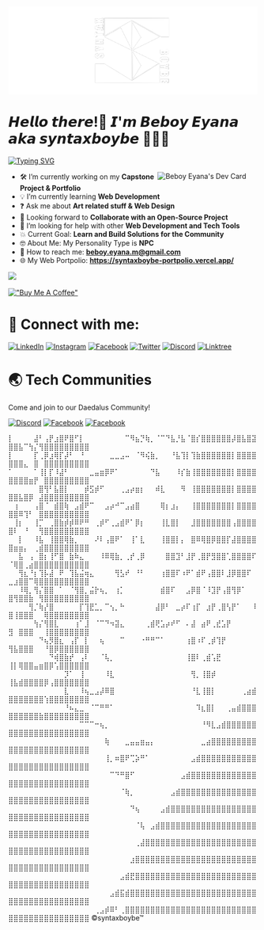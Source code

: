 <img alt="banner" align="center" width="100%" height="1%" src="./image/banner.png"/>

<h1>𝙃𝙚𝙡𝙡𝙤 𝙩𝙝𝙚𝙧𝙚!👋 𝙄'𝙢 𝘽𝙚𝙗𝙤𝙮 𝙀𝙮𝙖𝙣𝙖 𝙖𝙠𝙖 𝙨𝙮𝙣𝙩𝙖𝙭𝙗𝙤𝙮𝙗𝙚 👨🏻‍💻</h1>

[![Typing SVG](https://readme-typing-svg.demolab.com?font=Fira+Code&weight=600&pause=700&color=15f4ee&vCenter=true&width=685&height=20&lines=I'm+a+Information+Technology+Student;Aspiring+Developer+from+the+Philippines.;~+Cogito,+ergu+sum)](https://git.io/typing-svg)

<a href="https://app.daily.dev/syntax_boybe"><img align="right" src="https://api.daily.dev/devcards/e091829a9dfd42a19fe5adae100780ed.png?r=qo1" width="40%" alt="Beboy Eyana's Dev Card"/></a>

-   🛠️ I’m currently working on my **Capstone Project & Portfolio**
-   💡 I’m currently learning **Web Development**
-   ❓ Ask me about **Art related stuff & Web Design**
-   🤝 Looking forward to **Collaborate with an Open-Source Project**
-   🧐 I’m looking for help with other **Web Development and Tech Tools**
-   💥 Current Goal: **Learn and Build Solutions for the Community**
-   🤓 About Me: My Personality Type is **NPC**
-   📧 How to reach me: **beboy.eyana.m@gmail.com**
-   🌐 My Web Portpolio: **https://syntaxboybe-portpolio.vercel.app/**

![](https://komarev.com/ghpvc/?username=syntaxboybe&label=Profile%20views&color=0e75b6&style=flat)

[!["Buy Me A Coffee"](https://www.buymeacoffee.com/assets/img/custom_images/orange_img.png)](https://www.buymeacoffee.com/syntaxboybe)

# 🔗 Connect with me:

[![LinkedIn](https://img.shields.io/badge/beboyeyana-0077B5?&logo=linkedin&logoColor=white)](https://www.linkedin.com/in/syntaxboybe)
[![Instagram](https://img.shields.io/badge/syntaxboybe-E4405F?&logo=instagram&logoColor=white)](https://www.instagram.com/syntaxboybe)
[![Facebook](https://img.shields.io/badge/syntaxboybe-2374E1?logo=facebook&logoColor=white)](https://www.facebook.com/syntaxboybe)
[![Twitter](https://img.shields.io/badge/syntaxboybe-1DA1F2?&logo=twitter&logoColor=white)](https://twitter.com/syntaxboybe)
[![Discord](https://img.shields.io/badge/syntaxboybe-%237289DA.svg?logo=discord&logoColor=white)](https://discordapp.com/users/831106489141428275)
[![Linktree](https://img.shields.io/badge/syntaxboybe-0077B5?&logo=linktree&logoColor=white)](https://www.linktr.ee/syntaxboybe)
# 🌏 Tech Communities

Come and join to our Daedalus Community!

[![Discord](https://img.shields.io/badge/Daedalus-%237289DA.svg?logo=discord&logoColor=white)](https://discord.gg/daedalusdev) 
[![Facebook](https://img.shields.io/badge/daedaluscommunity-2374E1?logo=facebook&logoColor=white)](https://web.facebook.com/groups/241206032249171)
[![Facebook](https://img.shields.io/badge/daedalus-2374E1?logo=facebook&logoColor=white)](https://web.facebook.com/profile.php?id=61551474381616)




⡇⠀⠀⠀⠀⣼⠃⢠⡟⣰⣿⠟⣿⠋⡇⠀⠀⠀⠀⠀⠀⠀⠀⠉⠻⣦⡙⢷⡀⠈⠉⠙⣧⡘⣧⠈⣿⡎⣿⣿⣿⣿⣿⣿⡼⣿⣧⣿⣽⣿⣿⣧⠉⢳⡌⢻⣿⣿⣿⣿⣿⣿⣿⣿⣿
⡇⠀⠀⠀⠀⡏⢀⡿⣰⢿⡏⡼⠃⠀⠘⠀⠀⠀⠀⠀⣀⣀⣠⠤⠀⠈⠻⢮⣷⡀⠀⠀⠘⣧⢹⡇⢹⣷⣿⣿⣿⣿⣿⣿⡇⣿⣿⣿⣿⣿⣿⣿⣄⠀⣿⠀⣿⣿⣿⣿⣿⣿⣿⣿⣿
⠁⠀⠀⠀⠀⠁⢸⡇⡏⠸⣼⠃⠀⠀⠀⠀⣀⣤⣶⡿⠟⠁⠀⠀⠀⠀⠀⠀⠙⣧⠀⠀⠀⠸⡎⣷⢸⣿⣿⣿⣿⣿⣿⣿⡇⣿⣿⣿⣿⣿⣿⣿⣿⣶⡟⠀⣿⣿⣿⣿⣿⣿⣿⣿⣿
⠀⠀⠀⠀⠀⠀⣿⢻⠃⣧⣿⡇⠀⠀⠀⡾⣫⡾⠋⠀⠀⠀⢀⣠⡴⣶⡆⠀⠀⠾⣇⠀⠀⠀⠻⠀⢸⣿⣿⣿⣿⣿⣿⣿⡇⣿⣿⣿⣿⣿⣿⣧⣿⡿⠀⣼⣿⣿⣿⣿⣿⣿⣿⣿⣿
⠀⢰⠀⠀⠀⢠⣿⠈⠀⣾⣿⢷⠀⣠⣾⠟⠉⠀⠀⣠⡴⠚⠉⣠⣴⣿⠀⠀⠀⠀⢿⡆⣰⡄⠀⠀⢸⣿⣿⣿⣿⣿⣿⣿⡇⣿⣿⣿⣿⣿⣿⠿⢹⠃⠀⣿⣿⣿⣿⣿⣿⣿⣿⣿⣿
⠀⢸⡆⠀⠀⢸⡉⠀⢀⣿⣷⡾⡾⠿⠟⠛⠀⢀⡾⠋⢀⣠⣾⠟⠁⡿⡆⠀⠀⠀⢸⣇⣿⡇⠀⠀⣸⣿⣿⣿⣿⣿⣿⣿⢠⣿⣿⣿⣿⣿⠇⠀⠘⠀⠀⢻⣿⣿⣿⣿⣿⣿⣿⣿⣿
⠀⠀⡇⠀⠀⠸⣧⠀⢸⣿⣿⢿⣷⡀⠀⠀⠀⠜⠇⢠⣿⠟⠁⠀⢸⠁⣇⠀⠀⠀⢸⣿⣿⡇⡄⠀⣿⠿⢿⣿⡿⣿⣿⡏⣼⣿⣿⣿⣿⣿⣶⣶⡄⠀⢀⣾⣿⣿⣿⣿⣿⣿⣿⣿⣿
⠀⠀⣧⠀⢠⠀⣿⡆⢸⠋⣿⠀⣷⠷⣄⠀⠀⠀⠸⠿⢿⣷⡀⢀⡞⢀⡿⠀⠀⠀⠀⣿⣿⣹⠃⣸⡟⢀⣿⡟⣻⣿⣿⢁⣿⣿⣿⣿⠏⠈⢿⣿⢀⣴⣿⣿⣿⣿⣿⣿⣿⣿⣿⣿⣿ 
⠀⠀⢻⣆⠘⡆⢹⡧⣼⠀⠟⠀⢹⣧⣬⢶⣄⠀⠀⠀⠀⢻⣣⠞⠀⠘⠃⠀⠀⠀⢰⣿⣿⠏⠰⠟⠁⣾⠟⢠⣿⣿⠇⣸⡿⣿⣿⠏⠀⣀⣰⣿⣿⠉⢿⣿⣿⣿⣿⣿⣿⣿⣿⣿⣿ 
⠀⠀⠸⢿⡀⢻⡌⣿⣿⠀⠁⠀⠈⢻⣿⡀⣬⡗⢦⡀⠀⢰⡁⠀⠀⠀⠀⠀⠀⠀⣾⣿⠏⠀⠀⣠⡿⣿⠈⠸⣹⡟⢠⣿⢻⡿⠁⠀⠀⣿⢻⣿⣿⣷⠀⢻⣿⣿⣿⣿⣿⣿⣿⣿⣿
⠀⠀⠀⠀⢻⡈⢷⡜⣿⠀⠀⠀⠀⠀⡏⢹⣟⣁⡀⠉⢢⡀⠓⠀⠀⠀⠀⠀⠀⣼⡿⠃⠀⣀⡴⠏⢰⡏⠀⣰⡟⢀⣿⢣⡟⠁⠀⠀⠸⣿⢸⣿⣿⣿⠀⠀⢿⣿⣿⣿⣿⣿⣿⣿⣿
⠀⠀⠀⠀⠀⢳⡌⢻⣿⣇⠀⠀⠀⢰⠁⣸⠀⠈⠉⠙⠲⣽⣄⠀⠀⠀⠀⢀⣾⢟⣡⡴⠞⠋⠀⠄⣼⠀⣴⠟⢀⣞⣡⡟⠀⠀⠀⠀⠀⣻⠀⣿⣿⣿⠀⠀⢸⣿⣿⣿⣿⣿⣿⣿⣿ 
⠀⠀⠀⠀⠀⠀⠙⢦⡻⣿⣆⠀⢠⡏⠀⡇⠀⠀⢦⠀⠀⠀⠉⠀⠀⠀⠐⠛⠛⠉⠁⠀⠀⠀⠀⢰⣿⠰⠏⢀⡾⢹⡟⠀⠀⠀⠀⠀⠀⢻⣧⣿⣿⣿⠀⠀⠘⣿⡿⣿⣿⣿⣿⣿⣿ 
⠀⠀⠀⠀⠀⠀⠀⠀⠙⢾⣿⣷⡞⠀⢠⠇⠀⠀⠈⢧⡀⠀⠀⠀⠀⠀⠀⠀⠀⠀⠀⠀⠀⠀⠀⢸⣿⠇⢀⣾⢡⣟⠀⠀⠀⠀⠀⠀⠀⢸⡇⢿⣿⣿⣤⣶⣿⡿⢡⣿⣿⣿⣿⣿⣿ 
⠀⠀⠀⠀⠀⠀⠀⠀⠀⠀⠀⡹⠁⠀⢸⠀⠀⠀⠀⠸⣇⠀⠀⠀⠀⠀⠀⠀⠀⠀⠀⠀⠀⠀⠀⠀⢻⡀⢸⣿⡾⠀⠀⠀⠀⠀⠀⠀⠀⢸⣧⣾⣿⣿⣿⣿⡿⢠⣿⣿⣿⣿⣿⣿⣿ 
⠀⠀⠀⠀⠀⠀⠀⠀⠀⠀⠀⣇⠀⠀⠸⢦⣀⣠⡼⠿⣿⠀⠀⠀⠀⠀⠀⠀⠀⠀⠀⠀⠀⠀⠀⠀⠘⣇⢸⣿⡇⠀⠀⠀⠀⠀⢀⣴⣾⣿⣿⣿⣿⣿⣿⣿⢱⣿⣿⣿⣿⣿⣿⣿⣿ 
⠀⠀⠀⠀⠀⠀⠀⠀⠀⠀⠀⠘⠦⣄⣀⠀⠈⠉⠛⠛⠁⠀⠀⠀⠀⠀⠀⠀⠀⠀⠀⠀⠀⠀⠀⠀⠀⠹⣆⣿⡇⠀⠀⢀⣤⣾⣿⣿⣿⣿⣿⣿⣿⣿⣿⣷⣿⣿⣿⣿⣿⣿⣿⣿⣿ 
⠀⠀⠀⠀⠀⠀⠀⠀⠀⠀⠀⠀⠀⠀⠉⠉⠉⠒⢦⡀⠀⠀⠀⠀⠀⠀⠀⠀⠀⠀⠀⠀⠀⠀⠀⠀⠀⠀⠘⠻⣇⣠⣾⣿⣿⣿⣿⣿⣿⣿⣿⣿⣿⣿⣿⣿⣿⣿⣿⣿⣿⣿⣿⣿⣿ 
⠀⠀⠀⠀⠀⠀⠀⠀⠀⠀⠀⠀⠀⠀⠀⠀⠀⠀⠀⢷⠀⠀⠀⣀⣤⣤⣶⣤⡄⠀⠀⠀⠀⠀⠀⠀⠀⠀⣀⣴⣿⣿⣿⣿⣿⣿⣿⣿⣿⣿⣿⣿⣿⣿⣿⣿⣿⣿⣿⣿⣿⣿⣿⣿⣿
⠀⠀⠀⠀⠀⠀⠀⠀⠀⠀⠀⠀⠀⠀⠀⠀⠀⠀⠀⢸⡀⠶⣿⠟⢉⡵⠛⠁⠀⠀⠀⠀⠀⠀⠀⠀⣠⣾⣿⣿⣿⣿⣿⣿⣿⣿⣿⣿⣿⣿⣿⣿⣿⣿⣿⣿⣿⣿⣿⣿⣿⣿⣿⣿⣿
⠀⠀⠀⠀⠀⠀⠀⠀⠀⠀⠀⠀⠀⠀⠀⠀⠀⠀⠀⠀⠉⠙⠛⣿⠋⠀⠀⠀⠀⠀⠀⠀⠀⠀⣠⣾⣿⣿⣿⣿⣿⣿⣿⣿⣿⣿⣿⣿⣿⣿⣿⣿⣿⣿⣿⣿⣿⣿⣿⣿⣿⣿⣿⣿⣿
⠀⠀⠀⠀⠀⠀⠀⠀⠀⠀⠀⠀⠀⠀⠀⠀⠀⠀⠀⠀⠀⠀⠈⢷⡀⠀⠀⠀⠀⠀⠀⠀⣠⣾⣿⣿⣿⣿⣿⣿⣿⣿⣿⣿⣿⣿⣿⣿⣿⣿⣿⣿⣿⣿⣿⣿⣿⣿⣿⣿⣿⣿⣿⣿⣿
⠀⠀⠀⠀⠀⠀⠀⠀⠀⠀⠀⠀⠀⠀⠀⠀⠀⠀⠀⠀⠀⠀⠀⠀⠙⢦⠀⠀⠀⠀⣠⣾⣿⣿⣿⣿⣿⣿⣿⣿⣿⣿⣿⣿⣿⣿⣿⣿⣿⣿⣿⣿⣿⣿⣿⣿⣿⣿⣿⣿⣿⣿⣿⣿⣿
⠀⠀⠀⠀⠀⠀⠀⠀⠀⠀⠀⠀⠀⠀⠀⠀⠀⠀⠀⠀⠀⠀⠀⠀⠀⠈⢧⠀⣠⣾⣿⣿⣿⣿⣿⣿⣿⣿⣿⣿⣿⣿⣿⣿⣿⣿⣿⣿⣿⣿⣿⣿⣿⣿⣿⣿⣿⣿⣿⣿⣿⣿⣿⣿⣿
⠀⠀⠀⠀⠀⠀⠀⠀⠀⠀⠀⠀⠀⠀⠀⠀⠀⠀⠀⠀⠀⠀⠀⠀⠀⢀⣼⣿⣿⣿⣿⣿⣿⣿⣿⣿⣿⣿⣿⣿⣿⣿⣿⣿⣿⣿⣿⣿⣿⣿⣿⣿⣿⣿⣿⣿⣿⣿⣿⣿⣿⣿⣿⣿⣿
⠀⠀⠀⠀⠀⠀⠀⠀⠀⠀⠀⠀⠀⠀⠀⠀⠀⠀⠀⠀⠀⠀⠀⠀⣰⣿⣿⣿⣿⣿⣿⣿⣿⣿⣿⣿⣿⣿⣿⣿⣿⣿⣿⣿⣿⣿⣿⣿⣿⣿⣿⣿⣿⣿⣿⣿⣿⣿⣿⣿⣿⣿⣿⣿⣿
⠀⠀⠀⠀⠀⠀⠀⠀⠀⠀⠀⠀⠀⠀⠀⠀⠀⠀⠀⠀⠀⠀⣠⣾⣟⣿⣿⣿⣿⣿⣿⣿⣿⣿⣿⣿⣿⣿⣿⣿⣿⣿⣿⣿⣿⣿⣿⣿⣿⣿⣿⣿⣿⣿⣿⣿⣿⣿⣿⣿⣿⣿⣿⣿⣿
⠀⠀⠀⠀⠀⠀⠀⠀⠀⠀⠀⠀⠀⠀⠀⠀⠀⠀⠀⠀⣠⣾⣯⣾⣿⣿⣿⣿⣿⣿⣿⣿⣿⣿⣿⣿⣿⣿⣿⣿⣿⣿⣿⣿⣿⣿⣿⣿⣿⣿⣿⣿⣿⣿⣿⣿⣿⣿⣿⣿⣿⣿⣿⣿⣿
⠀⠀⠀⠀⠀⠀⠀⠀⠀⠀⠀⠀⠀⠀⠀⠀⠀⢀⣠⡾⠿⠃⢀⣿⣿⣿⣿⣿⣿⣿⣿⣿⣿⣿⣿⣿⣿⣿⣿⣿⣿⣿⣿⣿⣿⣿⣿⣿⣿⣿⣿⣿⣿⣿⣿⣿⣿⣿⣿⣿⣿⣿⣿⣿⣿
      ©syntaxboybe™
